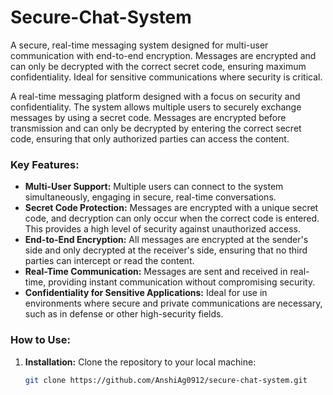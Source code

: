 # Secure-Chat-System
A secure, real-time messaging system designed for multi-user communication with end-to-end encryption. Messages are encrypted and can only be decrypted with the correct secret code, ensuring maximum confidentiality. Ideal for sensitive communications where security is critical.

A real-time messaging platform designed with a focus on security and confidentiality. The system allows multiple users to securely exchange messages by using a secret code. Messages are encrypted before transmission and can only be decrypted by entering the correct secret code, ensuring that only authorized parties can access the content.

### Key Features:
- **Multi-User Support:** Multiple users can connect to the system simultaneously, engaging in secure, real-time conversations.
- **Secret Code Protection:** Messages are encrypted with a unique secret code, and decryption can only occur when the correct code is entered. This provides a high level of security against unauthorized access.
- **End-to-End Encryption:** All messages are encrypted at the sender's side and only decrypted at the receiver's side, ensuring that no third parties can intercept or read the content.
- **Real-Time Communication:** Messages are sent and received in real-time, providing instant communication without compromising security.
- **Confidentiality for Sensitive Applications:** Ideal for use in environments where secure and private communications are necessary, such as in defense or other high-security fields.

### How to Use:
1. **Installation:**
   Clone the repository to your local machine:
   ```bash
   git clone https://github.com/AnshiAg0912/secure-chat-system.git

